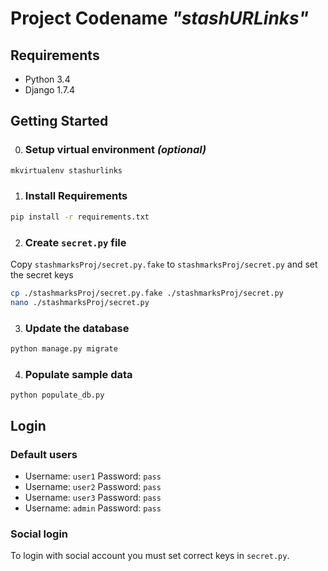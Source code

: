 # Project Codename *"stashURLinks"*

## Requirements

- Python 3.4
- Django 1.7.4

## Getting Started

0. ### Setup virtual environment _(optional)_

  ```bash
  mkvirtualenv stashurlinks
  ```

1. ### Install Requirements

  ```bash
  pip install -r requirements.txt
  ```

2. ### Create `secret.py` file

  Copy `stashmarksProj/secret.py.fake` to  `stashmarksProj/secret.py` and set the secret keys

  ```bash
  cp ./stashmarksProj/secret.py.fake ./stashmarksProj/secret.py
  nano ./stashmarksProj/secret.py
  ```

3. ### Update the database

  ```bash
  python manage.py migrate
  ```

4. ### Populate sample data
  ```
  python populate_db.py
  ```

## Login
### Default users

  - Username: `user1` Password: `pass`
  - Username: `user2` Password: `pass`
  - Username: `user3` Password: `pass`
  - Username: `admin` Password: `pass`

### Social login

To login with social account you must set correct keys in `secret.py`.
